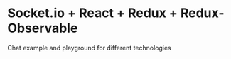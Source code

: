 
# Socket.io + React + Redux + Redux-Observable

Chat example and playground for different technologies

